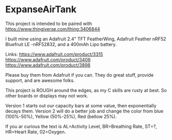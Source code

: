 # ExpanseAirTank

This project is intended to be paired with https://www.thingiverse.com/thing:3406844

I built mine using an Adafruit 2.4" TFT FeatherWing, Adafruit Feather nRF52 Bluefruit LE -nRF52832, and a 400mAh Lipo battery. 

Links:
https://www.adafruit.com/product/3315
https://www.adafruit.com/product/3406
https://www.adafruit.com/product/3898

Please buy them from Adafruit if you can. They do great stuff, provide support, and are awesome folks.

This project is ROUGH around the edges, as my C skills are rusty at best.  So other boards or displays may not work.

Version 1 starts out our capacity bars at some value, then exponentially decays them.
Version 2 will do a better job and change the color from blue (100%-50%), Yellow (50%-25%), Red (bellow 25%).

If you ar curious the text is AL=Activity Level, BR=Breathing Rate, ST=?, HR=Heart Rate, 02=Oxygen.



